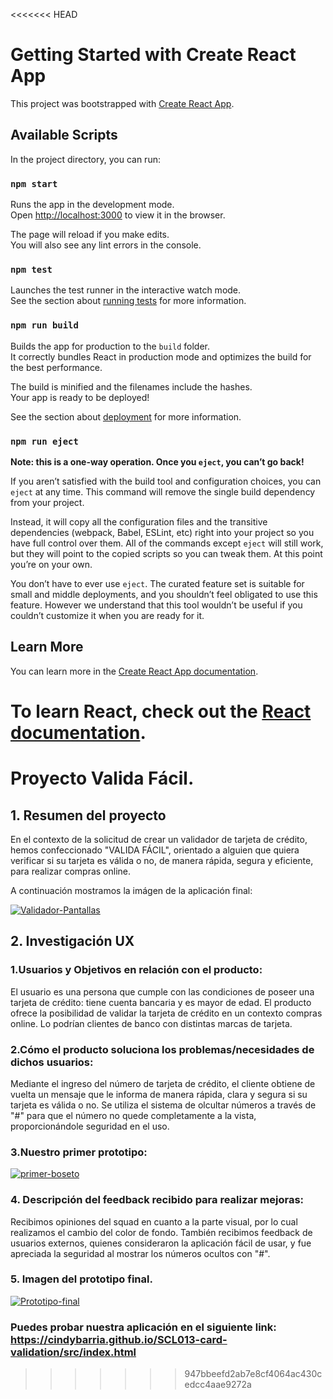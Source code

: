 <<<<<<< HEAD
# Getting Started with Create React App

This project was bootstrapped with [Create React App](https://github.com/facebook/create-react-app).

## Available Scripts

In the project directory, you can run:

### `npm start`

Runs the app in the development mode.\
Open [http://localhost:3000](http://localhost:3000) to view it in the browser.

The page will reload if you make edits.\
You will also see any lint errors in the console.

### `npm test`

Launches the test runner in the interactive watch mode.\
See the section about [running tests](https://facebook.github.io/create-react-app/docs/running-tests) for more information.

### `npm run build`

Builds the app for production to the `build` folder.\
It correctly bundles React in production mode and optimizes the build for the best performance.

The build is minified and the filenames include the hashes.\
Your app is ready to be deployed!

See the section about [deployment](https://facebook.github.io/create-react-app/docs/deployment) for more information.

### `npm run eject`

**Note: this is a one-way operation. Once you `eject`, you can’t go back!**

If you aren’t satisfied with the build tool and configuration choices, you can `eject` at any time. This command will remove the single build dependency from your project.

Instead, it will copy all the configuration files and the transitive dependencies (webpack, Babel, ESLint, etc) right into your project so you have full control over them. All of the commands except `eject` will still work, but they will point to the copied scripts so you can tweak them. At this point you’re on your own.

You don’t have to ever use `eject`. The curated feature set is suitable for small and middle deployments, and you shouldn’t feel obligated to use this feature. However we understand that this tool wouldn’t be useful if you couldn’t customize it when you are ready for it.

## Learn More

You can learn more in the [Create React App documentation](https://facebook.github.io/create-react-app/docs/getting-started).

To learn React, check out the [React documentation](https://reactjs.org/).
=======
# Proyecto Valida Fácil.

## 1. Resumen del proyecto

En el contexto de la solicitud de crear un validador de tarjeta de crédito, hemos confeccionado "VALIDA FÁCIL", orientado a alguien que quiera verificar si su tarjeta es válida o no, de manera rápida, segura y eficiente, para realizar compras online. 

A continuación mostramos la imágen de la aplicación final:

<a href="https://ibb.co/18mYJVr"><img src="https://i.ibb.co/Gc5f3wW/Validador-Pantallas.jpg" alt="Validador-Pantallas" border="0"></a>


## 2. Investigación UX

### 1.Usuarios y Objetivos en relación con el producto:

El usuario es una persona que cumple con las condiciones de poseer una tarjeta de crédito: tiene cuenta bancaria y es mayor de edad.
El producto ofrece la posibilidad de validar la tarjeta de crédito en un contexto compras online. Lo podrían clientes de banco con distintas marcas de tarjeta. 
  
### 2.Cómo el producto soluciona los problemas/necesidades de dichos usuarios:

Mediante el ingreso del número de tarjeta de crédito, el cliente obtiene de vuelta un mensaje que le informa de manera rápida, clara y segura si su tarjeta es válida o no. Se utiliza el sistema de olcultar números a través de "#" para que el número no quede completamente a la vista, proporcionándole seguridad en el uso.

### 3.Nuestro primer prototipo:

<a href="https://ibb.co/c2mLzTR"><img src="https://i.ibb.co/SVLrqvH/primer-boseto.jpg" alt="primer-boseto" border="0"></a>

### 4. Descripción del feedback recibido para realizar mejoras:

Recibimos opiniones del squad en cuanto a la parte visual, por lo cual realizamos el cambio del color de fondo. También recibimos feedback de usuarios externos, quienes consideraron la aplicación fácil de usar, y fue apreciada la seguridad al mostrar los números ocultos con "#".

### 5. Imagen del prototipo final.

<a href="https://ibb.co/s6wfVjD"><img src="https://i.ibb.co/QCNgK9q/Prototipo-final.jpg" alt="Prototipo-final" border="0"></a>


### Puedes probar nuestra aplicación en el siguiente link: https://cindybarria.github.io/SCL013-card-validation/src/index.html


>>>>>>> 947bbeefd2ab7e8cf4064ac430cedcc4aae9272a
